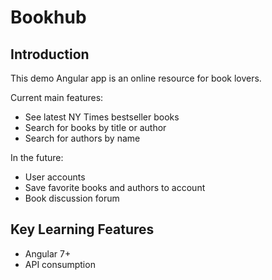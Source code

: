 # Bookhub 

## Introduction

This demo Angular app is an online resource for book lovers.

Current main features:
- See latest NY Times bestseller books
- Search for books by title or author
- Search for authors by name

In the future:
- User accounts
- Save favorite books and authors to account
- Book discussion forum
    
## Key Learning Features
 
 - Angular 7+
 - API consumption
